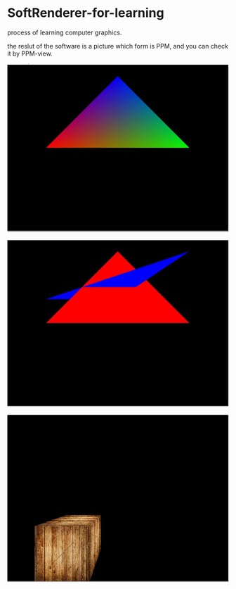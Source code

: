 # SoftRenderer-for-learning
process of learning computer graphics.

the reslut of the software is a picture which form is PPM,
and you can check it by PPM-view.


![interpolation](https://github.com/grahy/SoftRenderer-for-learning/blob/master/SoftRenderer%20for%20learning/SoftRenderer%20for%20learning/images/color_triangles_1.jpg)


![depth_test](https://github.com/grahy/SoftRenderer-for-learning/blob/master/SoftRenderer%20for%20learning/SoftRenderer%20for%20learning/images/hiden_surface_1.jpg)

![cube](https://github.com/grahy/SoftRenderer-for-learning/blob/master/SoftRenderer%20for%20learning/SoftRenderer%20for%20learning/images/cube_texture_1.jpg)
